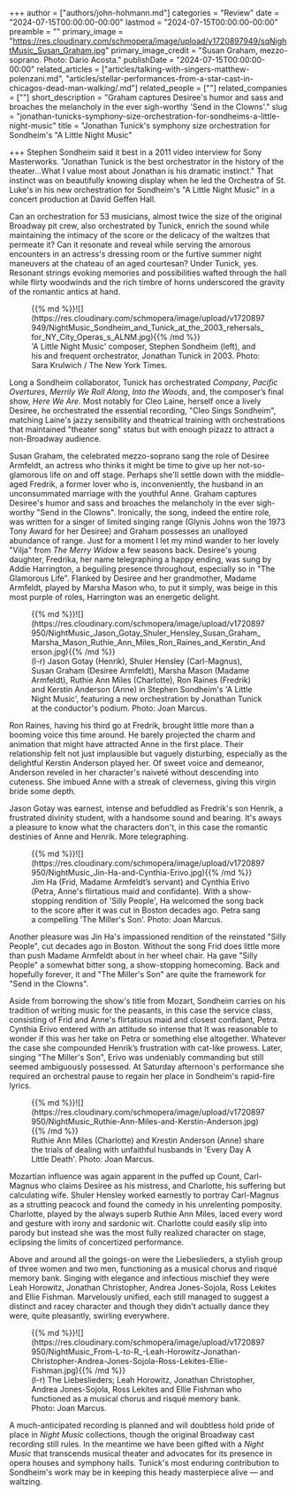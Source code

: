 +++
author = ["authors/john-hohmann.md"]
categories = "Review"
date = "2024-07-15T00:00:00-00:00"
lastmod = "2024-07-15T00:00:00-00:00"
preamble = ""
primary_image = "https://res.cloudinary.com/schmopera/image/upload/v1720897949/sqNightMusic_Susan_Graham.jpg"
primary_image_credit = "Susan Graham, mezzo-soprano. Photo: Dario Acosta."
publishDate = "2024-07-15T00:00:00-00:00"
related_articles = ["articles/talking-with-singers-matthew-polenzani.md", "articles/stellar-performances-from-a-star-cast-in-chicagos-dead-man-walking/.md"]
related_people = [""]
related_companies = [""]
short_description = "Graham captures Desiree's humor and sass and broaches the melancholy in the ever sigh-worthy 'Send in the Clowns'."
slug = "jonathan-tunicks-symphony-size-orchestration-for-sondheims-a-little-night-music"
title = "Jonathan Tunick's symphony size orchestration for Sondheim's "A Little Night Music"

+++
Stephen Sondheim said it best in a 2011 video interview for Sony Masterworks. "Jonathan Tunick is the best orchestrator in the history of the theater...What I value most about Jonathan is his dramatic instinct." That instinct was on beautifully knowing display when he led the Orchestra of St. Luke's in his new orchestration for Sondheim's "A Little Night Music" in a concert production at David Geffen Hall.

Can an orchestration for 53 musicians, almost twice the size of the original Broadway pit crew, also orchestrated by Tunick, enrich the sound while maintaining the intimacy of the score or the delicacy of the waltzes that permeate it? Can it resonate and reveal while serving the amorous encounters in an actress's dressing room or the furtive summer night maneuvers at the chateau of an aged courtesan? Under Tunick, yes. Resonant strings evoking memories and possibilities wafted through the hall while flirty woodwinds and the rich timbre of horns underscored the gravity of the romantic antics at hand.

<figure data-type="image">{{% md %}}![](https://res.cloudinary.com/schmopera/image/upload/v1720897949/NightMusic_Sondheim_and_Tunick_at_the_2003_rehersals_for_NY_City_Operas_s_ALNM.jpg){{% /md %}}
<figcaption>'A Little Night Music' composer, Stephen Sondheim (left), and his and frequent orchestrator, Jonathan Tunick in 2003. Photo: Sara Krulwich / The New York Times.</figcaption>
</figure>

Long a Sondheim collaborator, Tunick has orchestrated _Company_, _Pacific Overtures_, _Merrily We Roll Along_, _Into the Woods_, and, the composer’s final show, _Here We Are_. Most notably for Cleo Laine, herself once a lively Desiree, he orchestrated the essential recording, "Cleo Sings Sondheim", matching Laine's jazzy sensibility and theatrical training with orchestrations that maintained "theater song" status but with enough pizazz to attract a non-Broadway audience.

Susan Graham, the celebrated mezzo-soprano sang the role of Desiree Armfeldt, an actress who thinks it might be time to give up her not-so-glamorous life on and off stage. Perhaps she'll settle down with the middle-aged Fredrik, a former lover who is, inconveniently, the husband in an unconsummated marriage with the youthful Anne. Graham captures Desiree's humor and sass and broaches the melancholy in the ever sigh-worthy "Send in the Clowns". Ironically, the song, indeed the entire role, was written for a singer of limited singing range (Glynis Johns won the 1973 Tony Award for her Desiree) and Graham possesses an unalloyed abundance of range. Just for a moment I let my mind wander to her lovely "Vilja" from _The Merry Widow_ a few seasons back. Desiree's young daughter, Fredrika, her name telegraphing a happy ending, was sung by Addie Harrington, a beguiling presence throughout, especially so in "The Glamorous Life". Flanked by Desiree and her grandmother, Madame Armfeldt, played by Marsha Mason who, to put it simply, was beige in this most purple of roles, Harrington was an energetic delight.

<figure data-type="image">{{% md %}}![](https://res.cloudinary.com/schmopera/image/upload/v1720897950/NightMusic_Jason_Gotay_Shuler_Hensley_Susan_Graham_Marsha_Mason_Ruthie_Ann_Miles_Ron_Raines_and_Kerstin_Anderson.jpg){{% /md %}}
<figcaption>(l-r) Jason Gotay (Henrik), Shuler Hensley (Carl-Magnus), Susan Graham (Desiree Armfeldt), Marsha Mason (Madame Armfeldt), Ruthie Ann Miles (Charlotte), Ron Raines (Fredrik) and Kerstin Anderson (Anne) in Stephen Sondheim's 'A Little Night Music', featuring a new orchestration by Jonathan Tunick at the conductor's podium. Photo: Joan Marcus.</figcaption>
</figure>

Ron Raines, having his third go at Fredrik, brought little more than a booming voice this time around. He barely projected the charm and animation that might have attracted Anne in the first place. Their relationship felt not just implausible but vaguely disturbing, especially as the delightful Kerstin Anderson played her. Of sweet voice and demeanor, Anderson reveled in her character's naiveté without descending into cuteness. She imbued Anne with a streak of cleverness, giving this virgin bride some depth.

Jason Gotay was earnest, intense and befuddled as Fredrik's son Henrik, a frustrated divinity student, with a handsome sound and bearing. It's aways a pleasure to know what the characters don't, in this case the romantic destinies of Anne and Henrik. More telegraphing.

<figure data-type="image">{{% md %}}![](https://res.cloudinary.com/schmopera/image/upload/v1720897950/NightMusic_Jin-Ha-and-Cynthia-Erivo.jpg){{% /md %}}
<figcaption>Jim Ha (Frid, Madame Armfeldt’s servant) and Cynthia Erivo (Petra, Anne's flirtatious maid and confidante). With a show-stopping rendition of 'Silly People', Ha welcomed the song back to the score after it was cut in Boston decades ago. Petra sang a compelling 'The Miller's Son'. Photo: Joan Marcus. </figcaption>
</figure>

Another pleasure was Jin Ha's impassioned rendition of the reinstated "Silly People", cut decades ago in Boston. Without the song Frid does little more than push Madame Armfeldt about in her wheel chair. Ha gave "Silly People" a somewhat bitter song, a show-stopping homecoming. Back and hopefully forever, it and "The Miller's Son" are quite the framework for "Send in the Clowns".

Aside from borrowing the show's title from Mozart, Sondheim carries on his tradition of writing music for the peasants, in this case the service class, consisting of Frid and Anne's flirtatious maid and closest confidant, Petra. Cynthia Erivo entered with an attitude so intense that It was reasonable to wonder if this was her take on Petra or something else altogether. Whatever the case she compounded Henrik’s frustration with cat-like prowess. Later, singing "The Miller's Son", Erivo was undeniably commanding but still seemed ambiguously possessed. At Saturday afternoon's performance she required an orchestral pause to regain her place in Sondheim's rapid-fire lyrics.

<figure data-type="image">{{% md %}}![](https://res.cloudinary.com/schmopera/image/upload/v1720897950/NightMusic_Ruthie-Ann-Miles-and-Kerstin-Anderson.jpg){{% /md %}}
<figcaption>Ruthie Ann Miles (Charlotte) and Krestin Anderson (Anne) share the trials of dealing with unfaithful husbands in 'Every Day A Little Death'. Photo: Joan Marcus.</figcaption>
</figure>

Mozartian influence was again apparent in the puffed up Count, Carl-Magnus who claims Desiree as his mistress, and Charlotte, his suffering but calculating wife. Shuler Hensley worked earnestly to portray Carl-Magnus as a strutting peacock and found the comedy in his unrelenting pomposity. Charlotte, played by the always superb Ruthie Ann Miles, laced every word and gesture with irony and sardonic wit. Charlotte could easily slip into parody but instead she was the most fully realized character on stage, eclipsing the limits of concertized performance.

Above and around all the goings-on were the Liebeslieders, a stylish group of three women and two men, functioning as a musical chorus and risqué memory bank. Singing with elegance and infectious mischief they were Leah Horowitz, Jonathan Christopher, Andrea Jones-Sojola, Ross Lekites and Ellie Fishman. Marvelously unified, each still managed to suggest a distinct and racey character and though they didn't actually dance they were, quite pleasantly, swirling everywhere.

<figure data-type="image">{{% md %}}![](https://res.cloudinary.com/schmopera/image/upload/v1720897950/NightMusic_From-L-to-R_-Leah-Horowitz-Jonathan-Christopher-Andrea-Jones-Sojola-Ross-Lekites-Ellie-Fishman.jpg){{% /md %}}
<figcaption>(l-r) The Liebeslieders; Leah Horowitz, Jonathan Christopher, Andrea Jones-Sojola, Ross Lekites and Ellie Fishman who functioned as a musical chorus and risqué memory bank. Photo: Joan Marcus.</figcaption>
</figure>

A much-anticipated recording is planned and will doubtless hold pride of place in _Night Music_ collections, though the original Broadway cast recording still rules. In the meantime we have been gifted with a _Night Music_ that transcends musical theater and advocates for its presence in opera houses and symphony halls. Tunick's most enduring contribution to Sondheim's work may be in keeping this heady masterpiece alive — and waltzing.